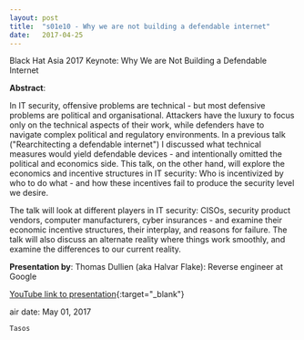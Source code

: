 ```yaml
---
layout: post
title:  "s01e10 - Why we are not building a defendable internet"
date:   2017-04-25
---
```


Black Hat Asia 2017 Keynote: Why We are Not Building a Defendable Internet

**Abstract**:

In IT security, offensive problems are technical - but most defensive problems are political and organisational. Attackers have the luxury to focus only on the technical aspects of their work, while defenders have to navigate complex political and regulatory environments. In a previous talk ("Rearchitecting a defendable internet") I discussed what technical measures would yield defendable devices - and intentionally omitted the political and economics side. This talk, on the other hand, will explore the economics and incentive structures in IT security: Who is incentivized by who to do what - and how these incentives fail to produce the security level we desire.

The talk will look at different players in IT security: CISOs, security product vendors, computer manufacturers, cyber insurances - and examine their economic incentive structures, their interplay, and reasons for failure. The talk will also discuss an alternate reality where things work smoothly, and examine the differences to our current reality.


**Presentation by**:
Thomas Dullien (aka Halvar Flake): Reverse engineer at Google



[YouTube link to presentation](https://www.youtube.com/watch?v=PLJJY5UFtqY){:target="_blank"}


air date: May 01, 2017

`Tasos`
